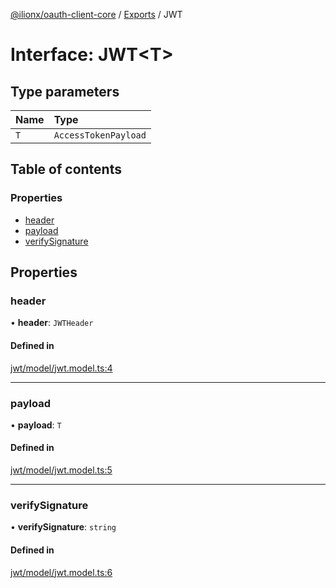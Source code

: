 [@ilionx/oauth-client-core](../README.md) / [Exports](../modules.md) / JWT

# Interface: JWT<T\>

## Type parameters

| Name | Type |
| :------ | :------ |
| `T` | `AccessTokenPayload` |

## Table of contents

### Properties

- [header](JWT.md#header)
- [payload](JWT.md#payload)
- [verifySignature](JWT.md#verifysignature)

## Properties

### header

• **header**: `JWTHeader`

#### Defined in

[jwt/model/jwt.model.ts:4](https://github.com/Q24/oauth-client/blob/92ad1ef/packages/oauth-client-core/src/jwt/model/jwt.model.ts#L4)

___

### payload

• **payload**: `T`

#### Defined in

[jwt/model/jwt.model.ts:5](https://github.com/Q24/oauth-client/blob/92ad1ef/packages/oauth-client-core/src/jwt/model/jwt.model.ts#L5)

___

### verifySignature

• **verifySignature**: `string`

#### Defined in

[jwt/model/jwt.model.ts:6](https://github.com/Q24/oauth-client/blob/92ad1ef/packages/oauth-client-core/src/jwt/model/jwt.model.ts#L6)

